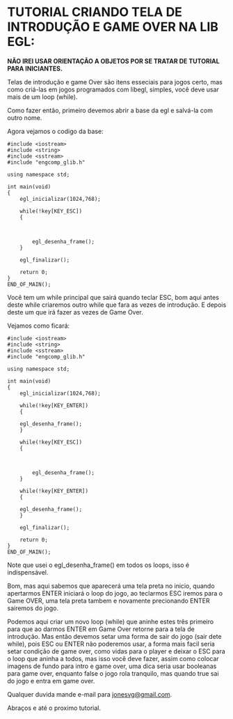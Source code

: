 # TUTORIAL CRIANDO TELA DE INTRODUÇÃO E GAME OVER NA LIB EGL: #

**NÃO IREI USAR ORIENTAÇÃO A OBJETOS POR SE TRATAR DE TUTORIAL PARA INICIANTES.**

Telas de introdução e game Over são itens esseciais para jogos certo, mas como criá-las
em jogos programados com libegl, simples, você deve usar mais de um loop (while).

Como fazer então, primeiro devemos abrir a base da egl e salvá-la com outro nome.

Agora vejamos o codigo da base:
```
#include <iostream>
#include <string>
#include <sstream>
#include "engcomp_glib.h"

using namespace std;

int main(void)
{
	egl_inicializar(1024,768);
	
	while(!key[KEY_ESC])
	{
	


		egl_desenha_frame();
	}

	egl_finalizar();

	return 0;
}
END_OF_MAIN();
```

Você tem um while principal que sairá quando teclar ESC, bom aqui antes deste while criaremos outro while
que fara as vezes de introdução. E depois deste um que irá fazer as vezes de Game Over.

Vejamos como ficará:

```
#include <iostream>
#include <string>
#include <sstream>
#include "engcomp_glib.h"

using namespace std;

int main(void)
{
	egl_inicializar(1024,768);
	
	while(!key[KEY_ENTER])
	{
	
	egl_desenha_frame();
	}
	
	while(!key[KEY_ESC])
	{
	


		egl_desenha_frame();
	}
	
	while(!key[KEY_ENTER])
	{
	
	egl_desenha_frame();
	}

	egl_finalizar();

	return 0;
}
END_OF_MAIN();
```

Note que usei o egl\_desenha\_frame() em todos os loops, isso é indispensável.

Bom, mas aqui sabemos que aparecerá uma tela preta no inicio, quando apertarmos ENTER
iniciará o loop do jogo, ao teclarmos ESC iremos para o Game OVER, uma tela preta tambem
e novamente precionando ENTER sairemos do jogo.

Podemos aqui criar um novo loop (while) que aninhe estes três primeiro para que ao darmos
ENTER em Game Over retorne para a tela de introdução. Mas então devemos setar uma forma de
sair do jogo (sair dete while), pois ESC ou ENTER não poderemos usar, a forma mais facil seria
setar condição de game over, como vidas para o player e deixar o ESC para o loop que aninha
a todos, mas isso você deve fazer, assim como colocar imagens de fundo para intro e game over,
uma dica seria usar booleanas para game over, enquanto false o jogo rola tranquilo, mas quando
true sai do jogo e entra em game over.

Qualquer duvida mande e-mail para jonesvg@gmail.com.

Abraços e até o proximo tutorial.